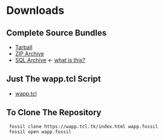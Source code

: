 Downloads
=========

Complete Source Bundles
-----------------------

  *  [Tarball](/tarball/wapp.tar.gz)
  *  [ZIP Archive](/zip/wapp.zip)
  *  [SQL Archive](/sqlar/wapp.sqlar) &larr; [what is this?](https://sqlite.org/sqlar)

Just The wapp.tcl Script
------------------------

  *  [wapp.tcl](/file/wapp.tcl)

To Clone The Repository
-----------------------

>
     fossil clone https://wapp.tcl.tk/index.html wapp.fossil
     fossil open wapp.fossil
